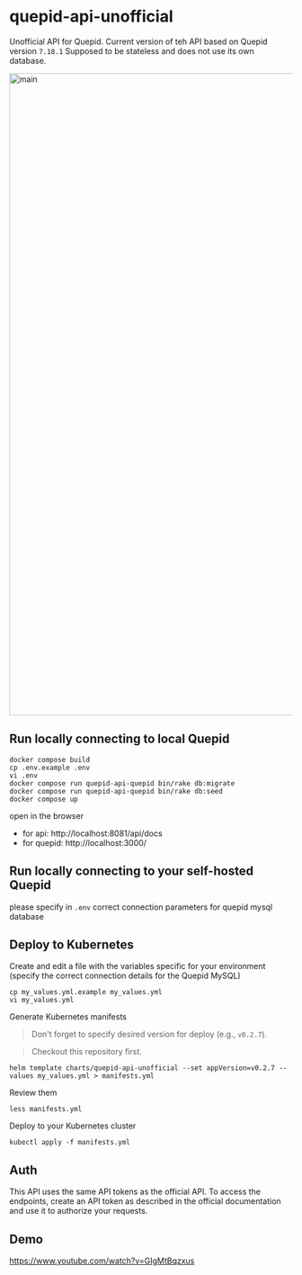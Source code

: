 # quepid-api-unofficial
Unofficial API for Quepid. 
Current version of teh API based on Quepid version `7.18.1`
Supposed to be stateless and does not use its own database.

<img width="1142" alt="main" src="https://github.com/user-attachments/assets/a8edc39c-a688-4605-8607-c21d2ebd94ad" />

## Run locally connecting to local Quepid

```
docker compose build
cp .env.example .env
vi .env
docker compose run quepid-api-quepid bin/rake db:migrate
docker compose run quepid-api-quepid bin/rake db:seed
docker compose up
```

open in the browser

- for api: http://localhost:8081/api/docs
- for quepid: http://localhost:3000/

## Run locally connecting to your self-hosted Quepid

please specify in `.env` correct connection parameters for quepid mysql database

## Deploy to Kubernetes

Create and edit a file with the variables specific for your environment (specify the correct 
connection details for the Quepid MySQL)

```
cp my_values.yml.example my_values.yml
vi my_values.yml
```

Generate Kubernetes manifests

> Don't forget to specify desired version for deploy (e.g., `v0.2.7`).

> Checkout this repository first.

```
helm template charts/quepid-api-unofficial --set appVersion=v0.2.7 --values my_values.yml > manifests.yml
```

Review them

```
less manifests.yml
```

Deploy to your Kubernetes cluster

```
kubectl apply -f manifests.yml
```

## Auth

This API uses the same API tokens as the official API. 
To access the endpoints, create an API token as described 
in the official documentation and use it to authorize your 
requests.

## Demo

https://www.youtube.com/watch?v=GIgMtBqzxus

